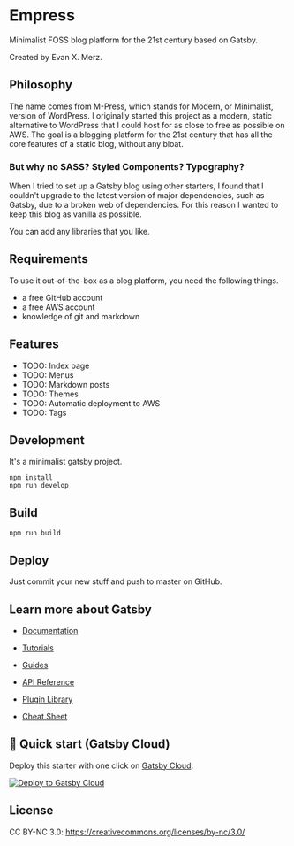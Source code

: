 # Empress

Minimalist FOSS blog platform for the 21st century based on Gatsby.

Created by Evan X. Merz.

## Philosophy

The name comes from M-Press, which stands for 
Modern, or Minimalist, version of WordPress. I
originally started this project as a modern, 
static alternative to WordPress that I could 
host for as close to free as possible on AWS.
The goal is a blogging platform for the 21st
century that has all the core features of a 
static blog, without any bloat.

### But why no SASS? Styled Components? Typography?

When I tried to set up a Gatsby blog using other starters,
I found that I couldn't upgrade to the latest version of
major dependencies, such as Gatsby, due to a broken web of
dependencies. For this reason I wanted to keep this blog
as vanilla as possible.

You can add any libraries that you like.

## Requirements

To use it out-of-the-box as a blog platform, you need
the following things.

- a free GitHub account
- a free AWS account
- knowledge of git and markdown

## Features

- TODO: Index page
- TODO: Menus
- TODO: Markdown posts
- TODO: Themes
- TODO: Automatic deployment to AWS
- TODO: Tags

## Development

It's a minimalist gatsby project.

```
npm install
npm run develop
```

## Build

```
npm run build
```

## Deploy

Just commit your new stuff and push to master on GitHub.

##  Learn more about Gatsby

  - [Documentation](https://www.gatsbyjs.com/docs/?utm_source=starter&utm_medium=readme&utm_campaign=minimal-starter)

  - [Tutorials](https://www.gatsbyjs.com/tutorial/?utm_source=starter&utm_medium=readme&utm_campaign=minimal-starter)

  - [Guides](https://www.gatsbyjs.com/tutorial/?utm_source=starter&utm_medium=readme&utm_campaign=minimal-starter)

  - [API Reference](https://www.gatsbyjs.com/docs/api-reference/?utm_source=starter&utm_medium=readme&utm_campaign=minimal-starter)

  - [Plugin Library](https://www.gatsbyjs.com/plugins?utm_source=starter&utm_medium=readme&utm_campaign=minimal-starter)

  - [Cheat Sheet](https://www.gatsbyjs.com/docs/cheat-sheet/?utm_source=starter&utm_medium=readme&utm_campaign=minimal-starter)

## 🚀 Quick start (Gatsby Cloud)

Deploy this starter with one click on [Gatsby Cloud](https://www.gatsbyjs.com/cloud/):

[<img src="https://www.gatsbyjs.com/deploynow.svg" alt="Deploy to Gatsby Cloud">](https://www.gatsbyjs.com/dashboard/deploynow?url=https://github.com/gatsbyjs/my-gatsby-site)


## License

CC BY-NC 3.0: https://creativecommons.org/licenses/by-nc/3.0/